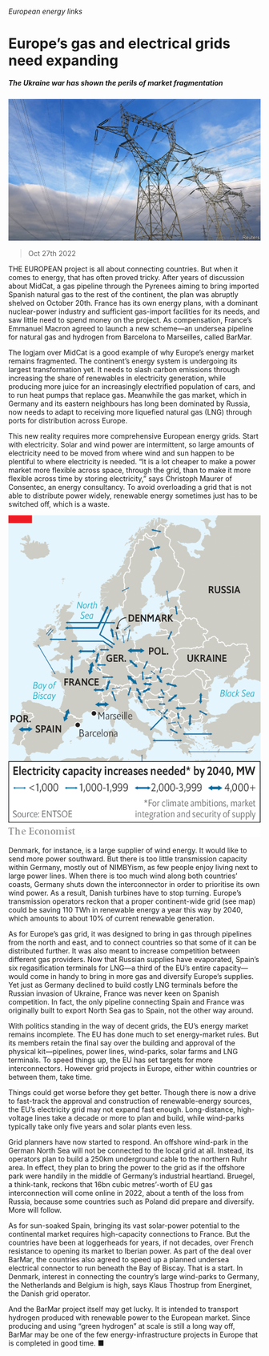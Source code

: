 ###### European energy links

# Europe’s gas and electrical grids need expanding 

##### The Ukraine war has shown the perils of market fragmentation 

![image](images/20221029_EUP004.jpg) 

> Oct 27th 2022 

THE EUROPEAN project is all about connecting countries. But when it comes to energy, that has often proved tricky. After years of discussion about MidCat, a gas pipeline through the Pyrenees aiming to bring imported Spanish natural gas to the rest of the continent, the plan was abruptly shelved on October 20th. France has its own energy plans, with a dominant nuclear-power industry and sufficient gas-import facilities for its needs, and saw little need to spend money on the project. As compensation, France’s Emmanuel Macron agreed to launch a new scheme—an undersea pipeline for natural gas and hydrogen from Barcelona to Marseilles, called BarMar. 

The logjam over MidCat is a good example of why Europe’s energy market remains fragmented. The continent’s energy system is undergoing its largest transformation yet. It needs to slash carbon emissions through increasing the share of renewables in electricity generation, while producing more juice for an increasingly electrified population of cars, and to run heat pumps that replace gas. Meanwhile the gas market, which in Germany and its eastern neighbours has long been dominated by Russia, now needs to adapt to receiving more liquefied natural gas (LNG) through ports for distribution across Europe. 

This new reality requires more comprehensive European energy grids. Start with electricity. Solar and wind power are intermittent, so large amounts of electricity need to be moved from where wind and sun happen to be plentiful to where electricity is needed. “It is a lot cheaper to make a power market more flexible across space, through the grid, than to make it more flexible across time by storing electricity,” says Christoph Maurer of Consentec, an energy consultancy. To avoid overloading a grid that is not able to distribute power widely, renewable energy sometimes just has to be switched off, which is a waste.

![image](images/20221029_EUM969.png) 


Denmark, for instance, is a large supplier of wind energy. It would like to send more power southward. But there is too little transmission capacity within Germany, mostly out of NIMBYism, as few people enjoy living next to large power lines. When there is too much wind along both countries’ coasts, Germany shuts down the interconnector in order to prioritise its own wind power. As a result, Danish turbines have to stop turning. Europe’s transmission operators reckon that a proper continent-wide grid (see map) could be saving 110 TWh in renewable energy a year this way by 2040, which amounts to about 10% of current renewable generation. 

As for Europe’s gas grid, it was designed to bring in gas through pipelines from the north and east, and to connect countries so that some of it can be distributed further. It was also meant to increase competition between different gas providers. Now that Russian supplies have evaporated, Spain’s six regasification terminals for LNG—a third of the EU’s entire capacity—would come in handy to bring in more gas and diversify Europe’s supplies. Yet just as Germany declined to build costly LNG terminals before the Russian invasion of Ukraine, France was never keen on Spanish competition. In fact, the only pipeline connecting Spain and France was originally built to export North Sea gas to Spain, not the other way around. 

With politics standing in the way of decent grids, the EU’s energy market remains incomplete. The EU has done much to set energy-market rules. But its members retain the final say over the building and approval of the physical kit—pipelines, power lines, wind-parks, solar farms and LNG terminals. To speed things up, the EU has set targets for more interconnectors. However grid projects in Europe, either within countries or between them, take time. 

Things could get worse before they get better. Though there is now a drive to fast-track the approval and construction of renewable-energy sources, the EU’s electricity grid may not expand fast enough. Long-distance, high-voltage lines take a decade or more to plan and build, while wind-parks typically take only five years and solar plants even less. 

Grid planners have now started to respond. An offshore wind-park in the German North Sea will not be connected to the local grid at all. Instead, its operators plan to build a 250km underground cable to the northern Ruhr area. In effect, they plan to bring the power to the grid as if the offshore park were handily in the middle of Germany’s industrial heartland. Bruegel, a think-tank, reckons that 16bn cubic metres’-worth of EU gas interconnection will come online in 2022, about a tenth of the loss from Russia, because some countries such as Poland did prepare and diversify. More will follow.

As for sun-soaked Spain, bringing its vast solar-power potential to the continental market requires high-capacity connections to France. But the countries have been at loggerheads for years, if not decades, over French resistance to opening its market to Iberian power. As part of the deal over BarMar, the countries also agreed to speed up a planned undersea electrical connector to run beneath the Bay of Biscay. That is a start. In Denmark, interest in connecting the country’s large wind-parks to Germany, the Netherlands and Belgium is high, says Klaus Thostrup from Energinet, the Danish grid operator. 

And the BarMar project itself may get lucky. It is intended to transport hydrogen produced with renewable power to the European market. Since producing and using “green hydrogen” at scale is still a long way off, BarMar may be one of the few energy-infrastructure projects in Europe that is completed in good time. ■

